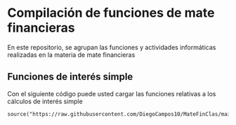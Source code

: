 # Compilación de funciones de mate financieras

En este repositorio, se agrupan las funciones y actividades informáticas realizadas en la materia de mate financieras 

## Funciones de interés simple

Con el siguiente código puede usted cargar las funciones relativas a los cálculos de interés simple 

```{r}
source("https://raw.githubusercontent.com/DiegoCampos10/MateFinClas/main/formulasInteresSimple.R")
```
